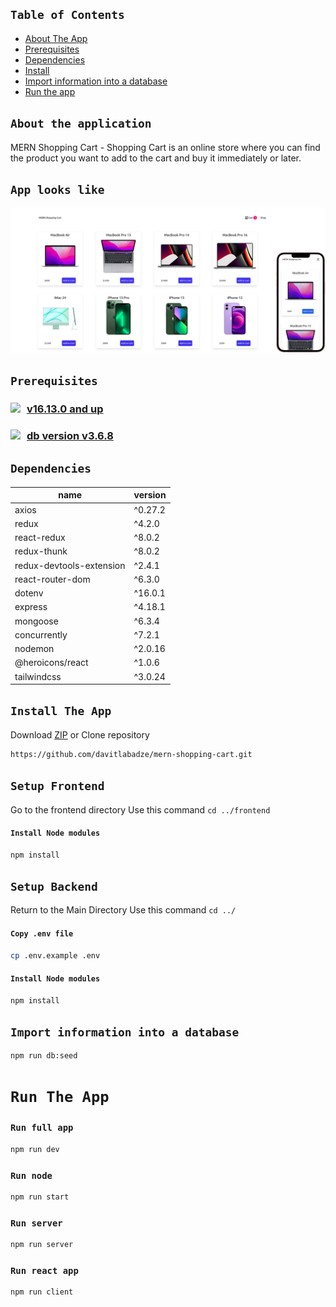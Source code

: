 
## `Table of Contents`

* [ About The App ](#about)
* [ Prerequisites ](#pre)
* [ Dependencies ](#dependencies)
* [ Install ](#insatll)
* [ Import information into a database ](#db)
* [ Run the app ](#run)

<a name="about"></a>

## `About the application`
MERN Shopping Cart -
Shopping Cart is an online store where you can find the product you want to add to the cart and buy it immediately or later.

## `App looks like`
!['alt'](readme/screen.png)

<a name="pre"></a>

## `Prerequisites`

### <a href="https://nodejs.org/en/" target="_blank"><img style="float:left; margin-right:10px" src="https://img.shields.io/badge/Node.js-339933?style=for-the-badge&logo=nodedotjs&logoColor=white"/> v16.13.0 and up
</a> 

### <a href="https://www.mongodb.com/" target="_blank"><img style="float:left; margin-right:10px" src="https://img.shields.io/badge/mongodb-339933?style=for-the-badge&logo=mongodb&logoColor=white"/> db version v3.6.8 </a> 


<a name="dependencies"></a>

## `Dependencies`

| name  | version |
| ------------- | ------------- |
| axios  | ^0.27.2  |
| redux  | ^4.2.0  |
| react-redux  | ^8.0.2  |
| redux-thunk  | ^8.0.2  |
| redux-devtools-extension  | ^2.4.1  |
| react-router-dom  | ^6.3.0  |
| dotenv  | ^16.0.1  |
| express | ^4.18.1 |
| mongoose | ^6.3.4 |
| concurrently | ^7.2.1 |
| nodemon | ^2.0.16 |
| @heroicons/react| ^1.0.6 |****
| tailwindcss| ^3.0.24 |


<a name="insatll"></a>

## `Install The App`

Download [ZIP](https://github.com/davitlabadze/mern-shopping-cart/archive/refs/heads/master.zip) or Clone repository

```bash
https://github.com/davitlabadze/mern-shopping-cart.git
```



## `Setup Frontend`
Go to the frontend directory Use this command `cd ../frontend`

#### `Install Node modules`

```bash
npm install
```

## `Setup Backend`

Return to the Main Directory Use this command `cd ../`

#### `Copy .env file`
```bash
cp .env.example .env
```

#### `Install Node modules`

```bash
npm install
```
<a name="db"></a>

## `Import information into a database`

```bash
npm run db:seed
```
<a name="run"></a>

# `Run The App`

### `Run full app`
```bash
npm run dev
```

### `Run node`
```bash
npm run start
```

### `Run server`
```bash
npm run server
```

### `Run react app`
```bash
npm run client
```




